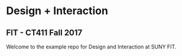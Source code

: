 # Design + Interaction

## FIT - CT411 Fall 2017

Welcome to the example repo for Design and Interaction at SUNY FIT.





